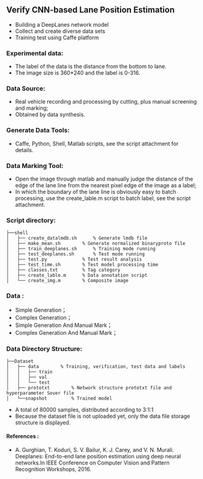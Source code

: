  ## Verify CNN-based Lane Position Estimation
  - Building a DeepLanes network model
  - Collect and create diverse data sets
  - Training test using Caffe platform
### Experimental data: 
  - The label of the data is the distance from the bottom to lane.
  - The image size is 360*240 and the label is 0-316.
### Data Source:
  - Real vehicle recording and processing by cutting, plus manual screening and marking;
  - Obtained by data synthesis.
### Generate Data Tools: 
  - Caffe, Python, Shell, Matlab scripts, see the script attachment for details.
### Data Marking Tool:    
  - Open the image through matlab and manually judge the distance of the edge of the lane line from the nearest pixel edge of the image as a label;
  - In which the boundary of the lane line is obviously easy to batch processing, use the create_lable.m script to batch label, see the script attachment.
### Script directory:
		
	├──shell
	│ 	├── create_datalmdb.sh 		% Generate lmdb file
	│ 	├── make_mean.sh 		% Generate normalized binaryproto file
	│ 	├── train_deeplanes.sh		% Training mode running
	│	├── test_deeplanes.sh 		% Test mode running
	│ 	├── test.py 			% Test result analysis
	│ 	├── test_time.sh 		% Test model processing time
	│ 	├── classes.txt 		% Tag category
	│ 	├── create_lable.m 		% Data annotation script
	│ 	└── create_img.m 		% Composite image
### Data : 
  - Simple Generation；
  - Complex Generation；
  - Simple Generation And Manual Mark；
  - Complex Generation And Manual Mark；
### Data Directory Structure:
	├──Dataset
	│ 	├── data 		% Training, verification, test data and labels
	│ 	│ 	├── train
	│ 	│ 	├── val
	│ 	│ 	└── test
	│ 	├── prototxt 		% Network structure prototxt file and hyperparameter Sover file
	│ 	└──snapshot 		% Trained model
  - A total of 80000 samples, distributed according to 3:1:1
  - Because the dataset file is not uploaded yet, only the data file storage structure is displayed.
#### References :
  - A. Gurghian, T. Koduri, S. V. Bailur, K. J. Carey, and V. N. Murali. Deeplanes: End-to-end lane position estimation using deep neural networks.In IEEE Conference on Computer Vision and Pattern Recognition Workshops, 2016.
